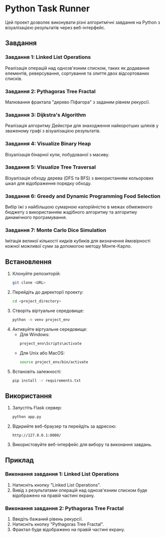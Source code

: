 # Python Task Runner

Цей проект дозволяє виконувати різні алгоритмічні завдання на Python з візуалізацією результатів через веб-інтерфейс.

## Завдання

### Завдання 1: Linked List Operations
Реалізація операцій над однозв'язним списком, таких як додавання елементів, реверсування, сортування та злиття двох відсортованих списків.

### Завдання 2: Pythagoras Tree Fractal
Малювання фрактала "дерево Піфагора" з заданим рівнем рекурсії.

### Завдання 3: Dijkstra's Algorithm
Реалізація алгоритму Дейкстри для знаходження найкоротших шляхів у зваженому графі з візуалізацією результатів.

### Завдання 4: Visualize Binary Heap
Візуалізація бінарної купи, побудованої з масиву.

### Завдання 5: Visualize Tree Traversal
Візуалізація обходу дерева (DFS та BFS) з використанням кольорових шкал для відображення порядку обходу.

### Завдання 6: Greedy and Dynamic Programming Food Selection
Вибір їжі з найбільшою сумарною калорійністю в межах обмеженого бюджету з використанням жадібного алгоритму та алгоритму динамічного програмування.

### Завдання 7: Monte Carlo Dice Simulation
Імітація великої кількості кидків кубиків для визначення ймовірності кожної можливої суми за допомогою методу Монте-Карло.

## Встановлення

1. Клонуйте репозиторій:
    ```bash
    git clone <URL>
    ```
2. Перейдіть до директорії проекту:
    ```bash
    cd <project_directory>
    ```
3. Створіть віртуальне середовище:
    ```bash
    python -m venv project_env
    ```
4. Активуйте віртуальне середовище:
    - Для Windows:
        ```bash
        project_env\Scripts\activate
        ```
    - Для Unix або MacOS:
        ```bash
        source project_env/bin/activate
        ```
5. Встановіть залежності:
    ```bash
    pip install -r requirements.txt
    ```

## Використання

1. Запустіть Flask сервер:
    ```bash
    python app.py
    ```
2. Відкрийте веб-браузер та перейдіть за адресою:
    ```
    http://127.0.0.1:8000/
    ```

3. Використовуйте веб-інтерфейс для вибору та виконання завдань.

## Приклад

### Виконання завдання 1: Linked List Operations
1. Натисніть кнопку "Linked List Operations".
2. Вивід з результатами операцій над однозв'язним списком буде відображено на правій частині екрану.

### Виконання завдання 2: Pythagoras Tree Fractal
1. Введіть бажаний рівень рекурсії.
2. Натисніть кнопку "Pythagoras Tree Fractal".
3. Фрактал буде відображено на правій частині екрану.

